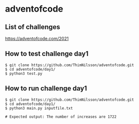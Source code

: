 # adventofcode
## List of challenges
https://adventofcode.com/2021  

## How to test challenge day1
```console
$ git clone https://github.com/ThimNilsson/adventofcode.git
$ cd adventofcode/day1/
$ python3 test.py
```

## How to run challenge day1
```console
$ git clone https://github.com/ThimNilsson/adventofcode.git
$ cd adventofcode/day1/
$ python3 main.py inputfile.txt

# Expected output: The number of increases are 1722
```
